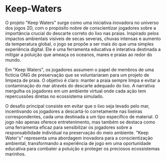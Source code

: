 # Keep-Waters
O projeto "Keep Waters" surge como uma iniciativa inovadora no universo dos jogos 2D, com o propósito nobre de conscientizar jogadores sobre a importância crucial do descarte correto do lixo nas praias. Inspirado pelos impactos ambientais visíveis de secas severas, chuvas intensas e aumento da temperatura global, o jogo se propõe a ser mais do que uma simples experiência digital. Ele é uma ferramenta educativa e interativa destinada a mitigar a poluição que ameaça os oceanos, mares e praias ao redor do mundo.

Em "Keep Waters", os jogadores assumem o papel de membros de uma fictícia ONG de preservação que se voluntariaram para um projeto de limpeza de praia. O objetivo é claro: manter a praia sempre limpa e evitar a contaminação do mar através do descarte adequado do lixo. A narrativa mergulha os jogadores em um ambiente virtual onde cada ação tem repercussões diretas no ecossistema simulado.

O desafio principal consiste em evitar que o lixo seja levado pelo mar, incentivando os jogadores a descartá-lo corretamente nas lixeiras correspondentes, cada uma destinada a um tipo específico de material. O jogo não apenas oferece entretenimento, mas também se destaca como uma ferramenta eficaz para sensibilizar os jogadores sobre a responsabilidade individual na preservação do meio ambiente. "Keep Water's" representa uma abordagem inovadora para a conscientização ambiental, transformando a experiência de jogo em uma oportunidade educativa para combater a poluição e proteger os preciosos ecossistemas marinhos.

